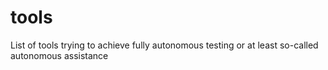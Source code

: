 # tools
List of tools trying to achieve fully autonomous testing or at least so-called autonomous assistance
